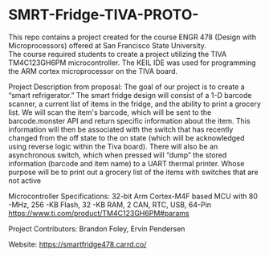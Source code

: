 # SMRT-Fridge-TIVA-PROTO-
This repo contains a project created for the course ENGR 478 (Design with Microprocessors) offered at San Francisco State University.  
The course required students to create a project utilizing the TIVA TM4C123GH6PM microcontroller.  The KEIL IDE was used for programming the ARM cortex microprocessor on the TIVA board.

Project Description from proposal:
  The goal of our project is to create a “smart refrigerator.” The smart fridge design will
consist of a 1-D barcode scanner, a current list of items in the fridge, and the ability to print a
grocery list. We will scan the item's barcode, which will be sent to the barcode.monster API and
return specific information about the item. 
  This information will then be associated with the
switch that has recently changed from the off state to the on state (which will be acknowledged
using reverse logic within the Tiva board). There will also be an asynchronous switch, which
when pressed will “dump” the stored information (barcode and item name) to a UART thermal
printer. Whose purpose will be to print out a grocery list of the items with switches that are not
active 

Microcontroller Specifications:
32-bit Arm Cortex-M4F based MCU with 80 -MHz, 256 -KB Flash, 32 -KB RAM, 2 CAN, RTC, USB, 64-Pin
https://www.ti.com/product/TM4C123GH6PM#params

Project Contributors: Brandon Foley, Ervin Pendersen

Website: https://smartfridge478.carrd.co/

